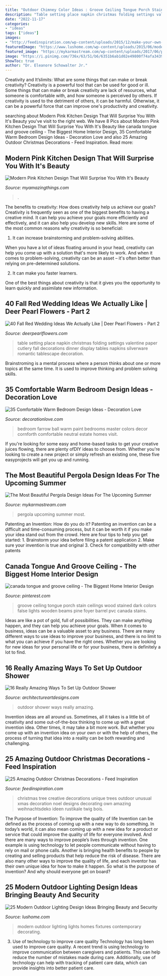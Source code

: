 ```yaml
---
title: "Outdoor Chimney Color Ideas : Groove Ceiling Tongue Porch Stain Ceilings Wood Stained Dark Colors False Lights Wooden Beams Pine Foyer Barrel Pvc Canada Stains"
description: "Table setting place napkin christmas folding settings valentine paper cutlery fall decorations dinner display tables napkins silverware romantic tablescape decoration"
date: "2022-11-17"
categories:
- "ideas"
tags: ["ideas"]
images:
- "http://feedinspiration.com/wp-content/uploads/2015/12/make-your-own-outdoor-christmas-decorations.jpg"
featuredImage: "https://www.lushome.com/wp-content/uploads/2015/06/modern-outdoor-lights-home-decorating-ideas-7.jpg"
featured_image: "https://mykarmastream.com/wp-content/uploads/2017/06/pergola-2.png"
image: "https://i.pinimg.com/736x/63/51/b6/6351b6ab1d02e49800f74afa34390a0a--porch-ceiling-tongue-and-groove-ceiling-porch.jpg"
ShowToc: true
author: "Dr. Eleanore Schowalter Jr."
---
```



Creativity and It’slimits: What are some things that can make or break creativity?
Creativity is a powerful tool that can be used for good or ill. Some things that can make or break creativity are lack of resources, what someone is comfortable with, and how someone is perceived by others. If creativity is used to the detriment of others, it can be harmful. Otherwise, it can be a powerful force that can improve one's productivity and creativity.

	

		
searching about Modern Pink Kitchen Design That Will Surprise You With It&#039;s Beauty you've visit to the right web. We have 8 Pics about Modern Pink Kitchen Design That Will Surprise You With It&#039;s Beauty like canada tongue and groove ceiling - The Biggest Home Interior Design, 35 Comfortable Warm Bedroom Design Ideas - Decoration Love and also 25 Amazing Outdoor Christmas Decorations - Feed Inspiration. Read more:
		
    
## Modern Pink Kitchen Design That Will Surprise You With It&#039;s Beauty

<img loading=lazy src="https://myamazingthings.com/wp-content/uploads/2017/05/b869d3e16cd40467f23a3732b623c322.jpg" onerror="this.onerror=null;this.src='https://tse1.mm.bing.net/th?id=OIP.uGnT4WzUBGfyOjcytiPDIgHaKA&amp;pid=15.1';" alt="Modern Pink Kitchen Design That Will Surprise You With It&#039;s Beauty">

_Source: myamazingthings.com_

>. 

	

The benefits to creativity: How does creativity help us achieve our goals?
Creativity is frequently seen as one of the biggest benefits to having a creative mind. It can help you achieve your goals more efficiently and effectively, and it can also help you develop new skills. Here are some of the most common reasons why creativity is so beneficial: 
1. It can increase brainstorming and problem-solving abilities.

When you have a lot of ideas floating around in your head, creativity can help you come up with a solution that's more likely to work. And when it comes to problem-solving, creativity can be an asset – it's often better than relying on pre-determined solutions. 

2. It can make you faster learners.

One of the best things about creativity is that it gives you the opportunity to learn quickly and assimilate new information.

    
## 40 Fall Red Wedding Ideas We Actually Like | Deer Pearl Flowers - Part 2

<img loading=lazy src="http://www.deerpearlflowers.com/wp-content/uploads/2016/08/paper-napkin-folding-ideas.jpg" onerror="this.onerror=null;this.src='https://tse4.mm.bing.net/th?id=OIP.B1oGB6T7f-Y7xDDgPe6rxQHaLI&amp;pid=15.1';" alt="40 Fall Red Wedding Ideas We Actually Like | Deer Pearl Flowers - Part 2">

_Source: deerpearlflowers.com_

>table setting place napkin christmas folding settings valentine paper cutlery fall decorations dinner display tables napkins silverware romantic tablescape decoration. 

	

Brainstroming is a mental process where a person thinks about one or more topics at the same time. It is used to improve thinking and problem solving skills.

    
## 35 Comfortable Warm Bedroom Design Ideas - Decoration Love

<img loading=lazy src="http://www.decorationlove.com/wp-content/uploads/2016/07/Farrow-and-Ball-Paint-Colors-Bedroom.jpg" onerror="this.onerror=null;this.src='https://tse3.mm.bing.net/th?id=OIP.Hz_y1dTU22HlP0HQRqN4PQHaLJ&amp;pid=15.1';" alt="35 Comfortable Warm Bedroom Design Ideas - Decoration Love">

_Source: decorationlove.com_

>bedroom farrow ball warm paint bedrooms master colors decor cornforth comfortable neutral estate homes visit. 

	

If you're looking for some easy and home-based tasks to get your creative juices flowing, there are plenty ofDIY ideas to choose from. Whether you're looking to create a new project or simply refresh an existing one, these five easyprojects will get you up and running.

    
## The Most Beautiful Pergola Design Ideas For The Upcoming Summer

<img loading=lazy src="https://mykarmastream.com/wp-content/uploads/2017/06/pergola-2.png" onerror="this.onerror=null;this.src='https://tse1.mm.bing.net/th?id=OIP.uNSSnvmCeD98HZ8uLJ3tpwHaKo&amp;pid=15.1';" alt="The Most Beautiful Pergola Design Ideas For The Upcoming Summer">

_Source: mykarmastream.com_

>pergola upcoming summer most. 

	

Patenting an Invention: How do you do it?
Patenting an invention can be a difficult and time-consuming process, but it can be worth it if you make your idea stand out from the crowd. Here are four tips to help you get started: 1. Brainstorm your idea before filing a patent application 
2. Make sure your invention is true and original 
3. Check for compatibility with other patents 

    
## Canada Tongue And Groove Ceiling - The Biggest Home Interior Design

<img loading=lazy src="https://i.pinimg.com/736x/63/51/b6/6351b6ab1d02e49800f74afa34390a0a--porch-ceiling-tongue-and-groove-ceiling-porch.jpg" onerror="this.onerror=null;this.src='https://tse4.mm.bing.net/th?id=OIP.fEusE-2KpREefLEMYIaPyQHaKA&amp;pid=15.1';" alt="canada tongue and groove ceiling - The Biggest Home Interior Design">

_Source: pinterest.com_

>groove ceiling tongue porch stain ceilings wood stained dark colors false lights wooden beams pine foyer barrel pvc canada stains. 

	

Ideas are like a pot of gold, full of possibilities. They can make anything happen, and they can help you achieve your goals. When it comes to business, ideas can be a valuable asset to any business. There are many different ways to use ideas to improve your business, and there is no limit to what you can achieve if you have the right ones. Whether you are looking for new ideas for your personal life or for your business, there is definitely a lot to find.

    
## 16 Really Amazing Ways To Set Up Outdoor Shower

<img loading=lazy src="https://www.architectureartdesigns.com/wp-content/uploads/2016/07/9-41.jpg" onerror="this.onerror=null;this.src='https://tse4.mm.bing.net/th?id=OIP._Wf4FhaY5jtn-QxoEbSzkgHaJ4&amp;pid=15.1';" alt="16 Really Amazing Ways To Set Up Outdoor Shower">

_Source: architectureartdesigns.com_

>outdoor shower ways really amazing. 

	

Invention ideas are all around us. Sometimes, all it takes is a little bit of creativity and some out-of-the-box thinking to come up with a great invention idea. Other times, it may take a bit more work. But whether you come up with an invention idea on your own or with the help of others, the process of turning that idea into a reality can be both rewarding and challenging.

    
## 25 Amazing Outdoor Christmas Decorations - Feed Inspiration

<img loading=lazy src="http://feedinspiration.com/wp-content/uploads/2015/12/make-your-own-outdoor-christmas-decorations.jpg" onerror="this.onerror=null;this.src='https://tse2.mm.bing.net/th?id=OIP.s6ybHy0U0lKp8KkTa5blEgHaLg&amp;pid=15.1';" alt="25 Amazing Outdoor Christmas Decorations - Feed Inspiration">

_Source: feedinspiration.com_

>christmas tree creative decorations unique trees outdoor unusual xmas decoration noel designs decorating own amazing weihnachtsdeko ideen rustikale twig bois. 

	

The Purpose of Invention: To improve the quality of life
Invention can be defined as the process of coming up with a new way to do something. In today’s world, it can also mean coming up with a new idea for a product or service that could improve the quality of life for everyone involved. And there are many ways to improve people’s lives through invention. One example is using technology to let people communicate without having to rely on mail or phone calls. Another is bringing health benefits to people by creating and selling products that help reduce the risk of disease. There are also many other ways to improve the quality of life, and each inventor has their own unique idea for how to make it happen. So what is the purpose of invention? And why should everyone get on board?

    
## 25 Modern Outdoor Lighting Design Ideas Bringing Beauty And Security

<img loading=lazy src="https://www.lushome.com/wp-content/uploads/2015/06/modern-outdoor-lights-home-decorating-ideas-7.jpg" onerror="this.onerror=null;this.src='https://tse4.mm.bing.net/th?id=OIP.eLrfoS4bSAgp1ZHw3kEROQHaKx&amp;pid=15.1';" alt="25 Modern Outdoor Lighting Design Ideas Bringing Beauty and Security">

_Source: lushome.com_

>modern outdoor lighting lights homes fixtures contemporary decorating. 

	

3) Use of technology to improve care quality
Technology has long been used to improve care quality. A recent trend is using technology to improve communication between caregivers and patients. This can help reduce the number of mistakes made during care. Additionally, use of technology can help with tracking of patient care data, which can provide insights into better patient care.

